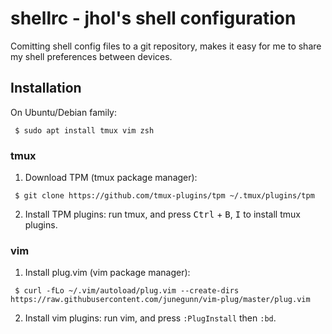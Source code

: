 shellrc - jhol's shell configuration
====================================

Comitting shell config files to a git repository, makes it easy for me to share
my shell preferences between devices.

Installation
------------

On Ubuntu/Debian family:

```
 $ sudo apt install tmux vim zsh
```

### tmux

1. Download TPM (tmux package manager):
```
 $ git clone https://github.com/tmux-plugins/tpm ~/.tmux/plugins/tpm
```

2. Install TPM plugins: run tmux, and press <kbd>Ctrl</kbd> + <kbd>B</kbd>,
<kbd>I</kbd> to install tmux plugins.

### vim

1. Install plug.vim (vim package manager):
```
 $ curl -fLo ~/.vim/autoload/plug.vim --create-dirs https://raw.githubusercontent.com/junegunn/vim-plug/master/plug.vim
```

2. Install vim plugins: run vim, and press `:PlugInstall` then `:bd`.
